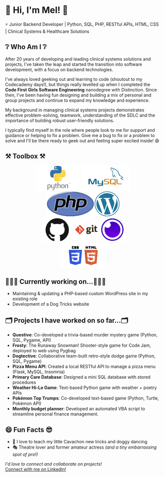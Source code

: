 # 👋 Hi, I'm Mel! 👋 
⚡ Junior Backend Developer | Python, SQL, PHP, RESTful APIs, HTML, CSS | Clinical Systems & Healthcare Solutions

## ❔ **Who Am I** ❔

After 20 years of developing and leading clinical systems solutions and projects, I've taken the leap and started the transition into software development, with a focus on backend technologies.

I've always loved geeking out and learning to code (shoutout to my Codecademy days!), but things really levelled up when I completed the **Code First Girls Software Engineering** nanodegree with Distinction. Since then, I've been having fun designing and building a mix of personal and group projects and continue to expand my knowledge and experience.

My background in managing clinical systems projects  demonstrates effective problem-solving, teamwork, understanding of the SDLC and the importance of building robust user-friendly solutions.

I typically find myself in the role where people look to me for support and guidance or helping to fix a problem. Give me a bug to fix or a problem to solve and I'll be there ready to geek out and feeling super excited inside! 😄


## ⚒️ Toolbox ⚒️
<p align=center>
<img height=80 src="python.png" />
<img height=80 src="mysql.png" />
<br>
<img height=80 src="php.png" />
<img height=80 src="wordpress.png" />
<br>
<img height=80 src="github.png" />
<img height=80 src="git.png" />
<img height=80 src="insomnia.png" />
<br>
<img height=80 src="html_css.png" />


## 👩🏻‍💻 Currently working on...👩🏻‍💻
- Maintaining & updating a PHP-based custom WordPress site in my existing role
- Development of a Dog Tricks website

## 🗂️ Projects I have worked on so far...🗂️

- **Questive**: Co-developed a trivia-based murder mystery game (Python, SQL, Pygame, API)
- **Frosty**: The Runaway Snowman! Shooter-style game for Code Jam, deployed to web using Pygbag
- **Dogtective**: Collaborative team-built retro-style dodge game (Python, SQL, Pygame)
-	**Pizza Menu API**: Created a local RESTful API to manage a pizza menu (Flask, MySQL, Insomnia)
-	**Primary Care Database**: Designed a mini SQL database with stored procedures
-	**Weather Hi-Lo Game**: Text-based Python game with weather + poetry APIs
-	**Pokémon Top Trumps**: Co-developed text-based game (Python, Turtle, Pokémon API)
- **Monthly budget planner**: Developed an automated VBA script to streamline personal finance management.

## 😄 Fun Facts 😎
- 🐶 I love to teach my little Cavachon new tricks and doggy dancing
- 🎭 Theatre lover and former amateur actress *(and a tiny embarrassing spot of pro!)*


*_I'd love to connect and collaborate on projects!_*\
[Connect with me on LinkedIn!](https://www.linkedin.com/in/melanie-clark-3b948118/)